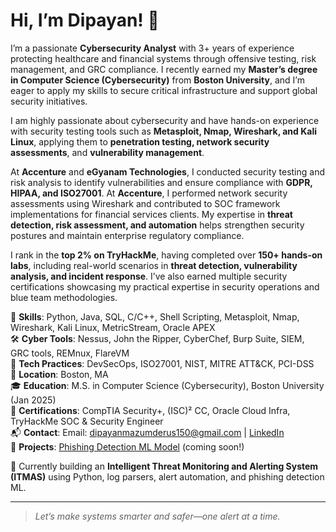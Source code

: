 # Hi, I’m Dipayan! 👋

I’m a passionate **Cybersecurity Analyst** with 3+ years of experience protecting healthcare and financial systems through offensive testing, risk management, and GRC compliance. I recently earned my **Master’s degree in Computer Science (Cybersecurity)** from **Boston University**, and I’m eager to apply my skills to secure critical infrastructure and support global security initiatives.

I am highly passionate about cybersecurity and have hands-on experience with security testing tools such as **Metasploit, Nmap, Wireshark, and Kali Linux**, applying them to **penetration testing, network security assessments**, and **vulnerability management**.

At **Accenture** and **eGyanam Technologies**, I conducted security testing and risk analysis to identify vulnerabilities and ensure compliance with **GDPR, HIPAA, and ISO27001**. At **Accenture**, I performed network security assessments using Wireshark and contributed to SOC framework implementations for financial services clients. My expertise in **threat detection, risk assessment, and automation** helps strengthen security postures and maintain enterprise regulatory compliance.

I rank in the **top 2% on TryHackMe**, having completed over **150+ hands-on labs**, including real-world scenarios in **threat detection, vulnerability analysis, and incident response**. I’ve also earned multiple security certifications showcasing my practical expertise in security operations and blue team methodologies.


🔐 **Skills**: Python, Java, SQL, C/C++, Shell Scripting, Metasploit, Nmap, Wireshark, Kali Linux, MetricStream, Oracle APEX  
🛠️ **Cyber Tools**: Nessus, John the Ripper, CyberChef, Burp Suite, SIEM, GRC tools, REMnux, FlareVM  
🧰 **Tech Practices**: DevSecOps, ISO27001, NIST, MITRE ATT&CK, PCI-DSS  
📍 **Location**: Boston, MA  
🎓 **Education**: M.S. in Computer Science (Cybersecurity), Boston University (Jan 2025)  
📜 **Certifications**: CompTIA Security+, (ISC)² CC, Oracle Cloud Infra, TryHackMe SOC & Security Engineer  
📬 **Contact**: Email: dipayanmazumderus150@gmail.com | [LinkedIn](https://www.linkedin.com/in/dipayan-mazumder/)  
🔗 **Projects**: [Phishing Detection ML Model](https://github.com/yourusername/itmas-cybersecurity) (coming soon!)  

🚀 Currently building an **Intelligent Threat Monitoring and Alerting System (ITMAS)** using Python, log parsers, alert automation, and phishing detection ML.

---

> *Let’s make systems smarter and safer—one alert at a time.*

